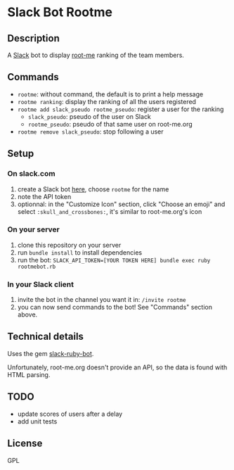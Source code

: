 Slack Bot Rootme
================

Description
-----------
A [Slack](https://slack.com/) bot to display [root-me](http://www.root-me.org/) ranking of the team members.


Commands
--------
* `rootme`: without command, the default is to print a help message
* `rootme ranking`: display the ranking of all the users registered
* `rootme add slack_pseudo rootme_pseudo`: register a user for the ranking
    - `slack_pseudo`: pseudo of the user on Slack
    - `rootme_pseudo`: pseudo of that same user on root-me.org
* `rootme remove slack_pseudo`: stop following a user


Setup
-----
### On slack.com

1. create a Slack bot [here](https://ms-sis.slack.com/services/new/bot), choose `rootme` for the name
2. note the API token
3. optionnal: in the "Customize Icon" section, click "Choose an emoji" and select `:skull_and_crossbones:`, it's similar to root-me.org's icon

### On your server

1. clone this repository on your server
2. run `bundle install` to install dependencies
3. run the bot: `SLACK_API_TOKEN=[YOUR TOKEN HERE] bundle exec ruby rootmebot.rb`

### In your Slack client

1. invite the bot in the channel you want it in: `/invite rootme`
2. you can now send commands to the bot! See "Commands" section above.


Technical details
-----------------
Uses the gem [slack-ruby-bot](https://github.com/dblock/slack-ruby-bot).

Unfortunately, root-me.org doesn't provide an API, so the data is found with HTML parsing.


TODO
----
* update scores of users after a delay
* add unit tests


License
-------
GPL
